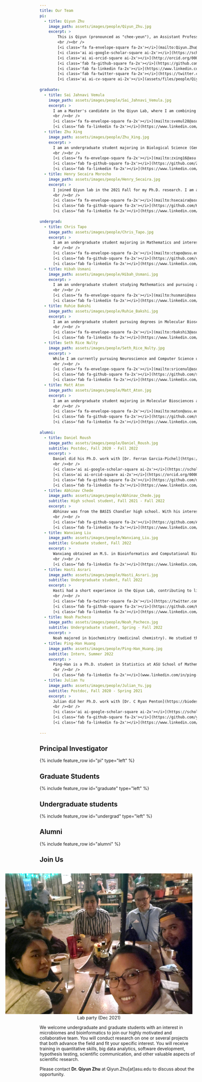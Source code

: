 ```yaml
---
title: Our Team
pi:
  - title: Qiyun Zhu
    image_path: assets/images/people/Qiyun_Zhu.jpg
    excerpt: >
        This is Qiyun (pronounced as "chee-yeun"), an Assistant Professor at the School of Life Sciences, Arizona State University, since August 2020. Prior to this appointment, I completed postdoctoral training at UC San Diego with [Dr. Rob Knight](https://knightlab.ucsd.edu/). My academic background is multidisciplinary, with research experience and interest in bioinformatics, phylogenetics, microbiology, comparative genomics and molecular biology. I study both computational and biological questions, and strive to expand understanding of the microbial world through its multiple levels: genes, genomes, lineages, communities, hosts, and environments.
        <br /><br />
        [<i class='fa fa-envelope-square fa-2x'></i>](mailto:Qiyun.Zhu@asu.edu)&nbsp;&nbsp;
        [<i class='ai ai-google-scholar-square ai-2x'></i>](https://scholar.google.com/citations?user=mjkV0pUAAAAJ)&nbsp;&nbsp;
        [<i class='ai ai-orcid-square ai-2x'></i>](http://orcid.org/0000-0003-0490-1175)&nbsp;&nbsp;
        [<i class='fab fa-github-square fa-2x'></i>](https://github.com/qiyunzhu/)&nbsp;&nbsp;
        [<i class='fab fa-linkedin fa-2x'></i>](https://www.linkedin.com/in/qiyunzhu/)&nbsp;&nbsp;
        [<i class='fab fa-twitter-square fa-2x'></i>](https://twitter.com/zhuqiyun/)&nbsp;&nbsp;
        [<i class='ai ai-cv-square ai-2x'></i>](assets/files/people/QiyunZhu_CV_Mar2022.pdf)

graduate:
  - title: Sai Jahnavi Vemula
    image_path: assets/images/people/Sai_Jahnavi_Vemula.jpg
    excerpt: >
      I am a Master's candidate in the Qiyun Lab, where I am combining my expertise in biomedical informatics and applied microbiology to tackle diseases through the microbiome lens. I am interested in uncovering how microbial factors influence health conditions, aiming to pave the way for new therapeutic insights. My work exemplifies a seamless blend of technology and biology, driven by a passion for making a difference in healthcare.
      <br /><br />
      [<i class='fa fa-envelope-square fa-2x'></i>](mailto:svemul28@asu.edu)&nbsp;&nbsp;
      [<i class='fab fa-linkedin fa-2x'></i>](https://www.linkedin.com/in/saijahnavivemula/)
  - title: Zhu Xing
    image_path: assets/images/people/Zhu_Xing.jpg
    excerpt: >
      I am an undergraduate student majoring in Biological Science (Genetics, Cell and Developmental Biology) and Global Health. I am a new member of the Qiyun lab. I am interested to learn about microbiology and bioinformatics. I am still exploring possible future careers with an interest in biomedical science. Currently, I am assisting Daniel with the Cydrasil project.
      <br /><br />
      [<i class='fa fa-envelope-square fa-2x'></i>](mailto:zxing16@asu.edu)&nbsp;&nbsp;
      [<i class='fab fa-github-square fa-2x'></i>](https://github.com/Zhu288)&nbsp;&nbsp;
      [<i class='fab fa-linkedin fa-2x'></i>](https://www.linkedin.com/in/zhu-xing-a734661b5/)
  - title: Henry Secaira Morocho
    image_path: assets/images/people/Henry_Secaira.jpg
    excerpt: >
      I joined Qiyun lab in the 2021 Fall for my Ph.D. research. I am a biologist with a multidisciplinary background, which has shaped my interests at the interface of evolution, bioinformatics, microbiology, and systems biology. Currently, I am Bioinformatics and Computational Biology master's student in Spain, and I am working on a research project that focuses on the network analysis of deep sequencing data to understand the adaptive responses of viral populations to varying environments under the supervision of [Dr. Susanna Manrubia.](https://auditore.cab.inta-csic.es/manrubia/)
      <br /><br />
      [<i class='fa fa-envelope-square fa-2x'></i>](mailto:hsecaira@asu.edu)&nbsp;&nbsp;
      [<i class='fab fa-github-square fa-2x'></i>](https://github.com/HSecaira)&nbsp;&nbsp;
      [<i class='fab fa-linkedin fa-2x'></i>](https://www.linkedin.com/in/henry-secaira-morocho-7a080a146)

undergrad:
  - title: Chris Tapo
    image_path: assets/images/people/Chris_Tapo.jpg
    excerpt: >
      I am an undergraduate student majoring in Mathematics and interested in the application of combinatorics and algebra to computational biology and bioinformatics. I am excited to be a part of this lab, where I plan to study the relationship between combinatorial structures and optimization problems in phylogenetics. Currently, I am working on the implementation of algorithms used for phylogenetic inference.
      <br /><br />
      [<i class='fa fa-envelope-square fa-2x'></i>](mailto:ctapo@asu.edu)&nbsp;&nbsp;
      [<i class='fab fa-github-square fa-2x'></i>](https://github.com/christapo)&nbsp;&nbsp;
      [<i class='fab fa-linkedin fa-2x'></i>](https://www.linkedin.com/in/chris-tapo-2a08a42b2/)
  - title: Hibah Usmani
    image_path: assets/images/people/Hibah_Usmani.jpg
    excerpt: >
      I am an undergraduate student studying Mathematics and pursuing a certificate in Computational Life Sciences. As a part of this lab, I hope to expand my knowledge on bioinformatics and apply it to my honors thesis. This thesis is related to the evolution of halogenases in cyanobacteria with [Dr. Brett Neilan](https://www.newcastle.edu.au/profile/brett-neilan) from the University of Newcastle.
      <br /><br />
      [<i class='fa fa-envelope-square fa-2x'></i>](mailto:husmani@asu.edu)&nbsp;&nbsp;
      [<i class='fab fa-linkedin fa-2x'></i>](https://www.linkedin.com/in/hibah-usmani/)
  - title: Ruhie Bakshi
    image_path: assets/images/people/Ruhie_Bakshi.jpg
    excerpt: >
      I am an undergraduate student pursuing degrees in Molecular Biosciences and Biotechnology, as well as Data Science. I am also minoring in Sustainability. I am thrilled to be part of this lab, where I am conducting research for my honors thesis. It has allowed me to dive deeper into my multidisciplinary background to use data-driven methods to address complex biological problems.
      <br /><br />
      [<i class='fa fa-envelope-square fa-2x'></i>](mailto:rbakshi3@asu.edu)&nbsp;&nbsp;
      [<i class='fab fa-linkedin fa-2x'></i>](https://www.linkedin.com/in/ruhie-bakshi-10a16020a/)
  - title: Seth Rice Nulty
    image_path: assets/images/people/Seth_Rice_Nulty.jpg
    excerpt: >
      While I am currently pursuing Neuroscience and Computer Science undergraduate degrees at ASU, I gravitated towards microbiome research in the context of the complex role of the microbiome-gut-brain axis in brain function and neurodegenerative disease. After taking Dr. Zhu's Introduction to Computational Molecular Biology, I was shown the power of applying computational approaches to address biological problems involving large-scale data analysis and I developed a strong interest in the field of bioinformatics. With the Qiyun lab, I am currently gaining experience in building machine learning software packages that bring efficiency to the process of analyzing metagenomic data.
      <br /><br />
      [<i class='fa fa-envelope-square fa-2x'></i>](mailto:sricenul@asu.edu)&nbsp;&nbsp;
      [<i class='fab fa-github-square fa-2x'></i>](https://github.com/sethrn)&nbsp;&nbsp;
      [<i class='fab fa-linkedin fa-2x'></i>](https://www.linkedin.com/in/seth-rn/)
  - title: Matt Aton
    image_path: assets/images/people/Matt_Aton.jpg
    excerpt: >
      I am an undergraduate student majoring in Molecular Biosciences and Biotechnology and minoring in Data Science. I am interested in developing my bioinformatics skillset specifically with regards to software development, statistical analysis, and machine learning. My future is wide open, and I am currently working on a project involving feature engineering for machine learning applied to microbiome datasets.
      <br /><br />
      [<i class='fa fa-envelope-square fa-2x'></i>](mailto:maton@asu.edu)&nbsp;&nbsp;
      [<i class='fab fa-github-square fa-2x'></i>](https://github.com/mataton)&nbsp;&nbsp;
      [<i class='fab fa-linkedin fa-2x'></i>](https://www.linkedin.com/in/mattaton/)

alumni:
  - title: Daniel Roush
    image_path: assets/images/people/Daniel_Roush.jpg
    subtitle: Postdoc, Fall 2020 - Fall 2022
    excerpt: >
      Daniel did his Ph.D. work with [Dr. Ferran Garcia-Pichel](https://www.garcia-pichellab.com/) at ASU. He made significant contributions to the development and adaptation of bioinformatics approaches for microbiome analysis (most notably the Woltka project), the study of host-associated and environmental microbiomes, and the management of lab activities and facilities. He also continued to study Cyanobacteria diversity and phylogeny. After completing postdoc training, he joined [Native Microbials](https://www.nativemicrobials.com/) as a Microbiome Field Scientist.
      <br /><br />
      [<i class='ai ai-google-scholar-square ai-2x'></i>](https://scholar.google.com/citations?user=oNXQvWkAAAAJ)&nbsp;&nbsp;
      [<i class='ai ai-orcid-square ai-2x'></i>](https://orcid.org/0000-0001-8025-2117)&nbsp;&nbsp;
      [<i class='fab fa-github-square fa-2x'></i>](https://github.com/droush)&nbsp;&nbsp;
      [<i class='fab fa-linkedin fa-2x'></i>](https://www.linkedin.com/in/dwroush/)
  - title: Abhinav Chede
    image_path: assets/images/people/Abhinav_Chede.jpg
    subtitle: High school student, Fall 2021 - Fall 2022
    excerpt: >
      Abhinav was from the BASIS Chandler high school. With his interest and skills in machine learning, data mining and software development, he made valuable contributions to the projects of cell size evolution and metagenome binning in the Qiyun lab. He was admitted to Brown University in 2023.
      <br /><br />
      [<i class='fab fa-github-square fa-2x'></i>](https://github.com/AbhinavChede)&nbsp;&nbsp;
      [<i class='fab fa-linkedin fa-2x'></i>](https://www.linkedin.com/in/abhinav-chede-012777206/)
  - title: Wanxiang Liu
    image_path: assets/images/people/Wanxiang_Liu.jpg
    subtitle: Graduate student, Fall 2022
    excerpt: >
      Wanxiang obtained an M.S. in Bioinformatics and Computational Biology at Saint Louis University. He performed sequence data processing, microbiome community analysis and host trait prediction using a phylogenetic tree. He continued to explore opportunities in the Evolutionary Biology Ph.D. program at ASU.
      <br /><br />
      [<i class='fab fa-linkedin fa-2x'></i>](https://www.linkedin.com/in/wanxiang-liu-273673b8/)
  - title: Hasti Asrari
    image_path: assets/images/people/Hasti_Asrari.jpg
    subtitle: Undergraduate student, Fall 2022
    excerpt: >
      Hasti had a short experience in the Qiyun Lab, contributing to literature review and education regarding host-associated microbiomes. Meanwhile she studied black widow spider microbiomes under [Dr. Chad Johnson](https://search.asu.edu/profile/912806)'s mentorship. She received the honor of New College's Outstanding Undergraduate ([spotlight video](https://www.youtube.com/watch?v=OhnO7btlGmo)). After graduation, she started her Ph.D. study in Marine and Environmental Biology in the University of Southern California.
      <br /><br />
      [<i class='fab fa-twitter-square fa-2x'></i>](https://twitter.com/ha_microworld)&nbsp;&nbsp;
      [<i class='fab fa-github-square fa-2x'></i>](https://github.com/Hasrari)&nbsp;&nbsp;
      [<i class='fab fa-linkedin fa-2x'></i>](https://www.linkedin.com/in/hastiasrari/)
  - title: Noah Pacheco
    image_path: assets/images/people/Noah_Pacheco.jpg
    subtitle: Undergraduate student, Spring - Fall 2022
    excerpt: >
      Noah majored in biochemistry (medicinal chemistry). He studied the methodology of molecular phylogenetics. He was exploring a career in biomedical sciences.
  - title: Ping-Han Huang
    image_path: assets/images/people/Ping-Han_Huang.jpg
    subtitle: Intern, Summer 2022
    excerpt: >
      Ping-Han is a Ph.D. student in Statistics at ASU School of Mathematical and Statistical Sciences. Her area of focus is functional data analysis and experimental design. In addition to her work in statistics, She has research experience in analyzing gene expression data and investigating the relationship between metastatic cancer and human endogenous retrovirus. She looks forward to expanding horizons in bioinformatics and exploring the gene-disease associations through various statistical models.
      <br /><br />
      [<i class='fab fa-linkedin fa-2x'></i>](www.linkedin.com/in/ping-han-huang)
  - title: Julian Yu
    image_path: assets/images/people/Julian_Yu.jpg
    subtitle: Postdoc, Fall 2020 - Spring 2021
    excerpt: >
      Julian did her Ph.D. work with [Dr. C Ryan Penton](https://biodesign.asu.edu/c-ryan-penton) at ASU. Her work in the Qiyun Lab included the development of a bioinformatics approach for community analysis of metagenomic data, the analysis of honey bee metagenomes, and the setup of a molecular biology lab. She became a Bioinformatician and Microbiome Scientist at [Heliae Development](https://phycoterra.com/).
      <br /><br />
      [<i class='ai ai-google-scholar-square ai-2x'></i>](https://scholar.google.com/citations?user=PT0_hHYAAAAJ)&nbsp;&nbsp;
      [<i class='fab fa-github-square fa-2x'></i>](https://github.com/yujulian0168)&nbsp;&nbsp;
      [<i class='fab fa-linkedin fa-2x'></i>](https://www.linkedin.com/in/julian-yu-38836a141)

---
```


## Principal Investigator

{% include feature_row id="pi" type="left" %}

## Graduate Students

{% include feature_row id="graduate" type="left" %}

## Undergraduate students

{% include feature_row id="undergrad" type="left" %}

## Alumni

{% include feature_row id="alumni" %}

## Join Us

<!-- ![image-left](assets/images/photos/Lab_2021.jpg){: .align-right} -->

<figure style="float: right; width: 600px; text-align: center; margin: 0.5em; padding: 0.5em;">
  <img src="assets/images/photos/Party_2021.jpg" alt="image">
  <figcaption>Lab party (Dec 2021)</figcaption>
</figure>

We welcome undergraduate and graduate students with an interest in microbiomes and bioinformatics to join our highly motivated and collaborative team. You will conduct research on one or several projects that both advance the field and fit your specific interest. You will receive training in quantitative skills, big data analytics, software development, hypothesis testing, scientific communication, and other valuable aspects of scientific research.

Please contact **Dr. Qiyun Zhu** at Qiyun.Zhu[at]asu.edu to discuss about the opportunity.

&nbsp;<br>
&nbsp;<br>
&nbsp;<br>
&nbsp;<br>
&nbsp;<br>
&nbsp;<br>
&nbsp;<br>
